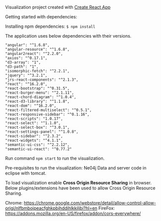 Visualization project created with [Create React App](https://github.com/facebookincubator/create-react-app)

Getting started with dependencies: 

Installing npm dependencies: `$ npm install`

The application uses below dependencies with their versions.

    "angular": "^1.6.8",
    "angular-resource": "^1.6.8",
    "angular2react": "^2.2.0",
    "axios": "^0.17.1",
    "d3-array": "1",
    "d3-path": "1",
    "isomorphic-fetch": "^2.2.1",
    "jquery": "^3.2.1",
    "jrs-react-components": "^2.1.3",
    "react": "^16.2.0",
    "react-bootstrap": "^0.31.5",
    "react-burger-menu": "^2.1.11",
    "react-chord-diagram": "^1.0.4",
    "react-d3-library": "^1.1.8",
    "react-dom": "^16.2.0",
    "react-filtered-multiselect": "^0.5.1",
    "react-responsive-sidebar": "^0.1.16",
    "react-scripts": "1.0.17",
    "react-select": "^1.1.0",
    "react-select-box": "^3.0.1",
    "react-settings-panel": "^1.0.8",
    "react-sidebar": "^2.3.2",
    "react-widgets": "^4.1.1",
    "semantic-ui-css": "^2.2.12",
    "semantic-ui-react": "^0.77.2"
    
Run command `npm start` to run the visualization. 

Pre-requisites to run the visualization: Ne04j Data and server code in eclipse with tomcat.

To load visualization enable **Cross Origin Resource Sharing** in browser. 
Below plugins/extensions have been used to allow Cross Origin Resource Sharing.

Chrome: https://chrome.google.com/webstore/detail/allow-control-allow-origi/nlfbmbojpeacfghkpbjhddihlkkiljbi?hl=en
FireFox: https://addons.mozilla.org/en-US/firefox/addon/cors-everywhere/
